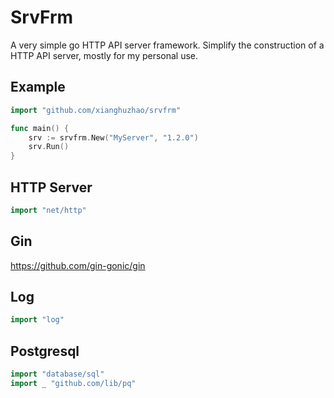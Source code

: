 # SrvFrm

A very simple go HTTP API server framework.
Simplify the construction of a HTTP API server, mostly for my personal use.


## Example

```go
import "github.com/xianghuzhao/srvfrm"

func main() {
    srv := srvfrm.New("MyServer", "1.2.0")
    srv.Run()
}
```


## HTTP Server

```go
import "net/http"
```


## Gin

<https://github.com/gin-gonic/gin>


## Log

```go
import "log"
```


## Postgresql

```go
import "database/sql"
import _ "github.com/lib/pq"
```

